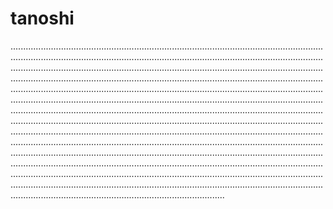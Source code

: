 # tanoshi

.............................................................................................................................................................................................................................................................................................................................................................................................................................................................................................................................................................................................................................................................................................................................................................................................................................................................................................................................................................................................................................................................................................................................................................................................................................................................................................................................................................................................................................................................................................................................................................................................................................................................................................................................................................................................................................................................................................
